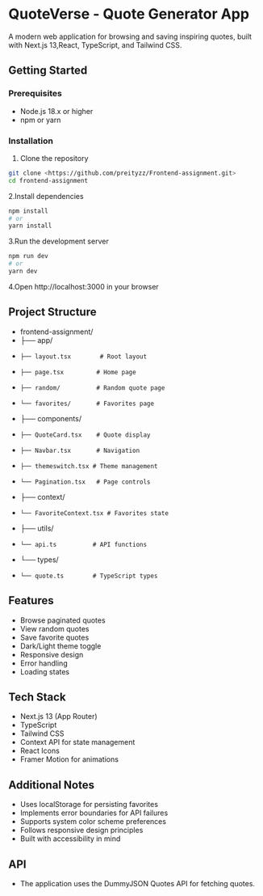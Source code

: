 # QuoteVerse - Quote Generator App

A modern web application for browsing and saving inspiring quotes, built with Next.js 13,React, TypeScript, and Tailwind CSS.

## Getting Started

### Prerequisites
- Node.js 18.x or higher
- npm or yarn

### Installation

1. Clone the repository
```bash
git clone <https://github.com/preityzz/Frontend-assignment.git>
cd frontend-assignment
```

2.Install dependencies
```bash
npm install
# or
yarn install
```

3.Run the development server
```bash
npm run dev
# or
yarn dev
```

4.Open http://localhost:3000 in your browser

## Project Structure

* frontend-assignment/
* ├── app/
*     ├── layout.tsx        # Root layout
*     ├── page.tsx         # Home page
*     ├── random/          # Random quote page
*     └── favorites/       # Favorites page
* ├── components/
*     ├── QuoteCard.tsx    # Quote display
*     ├── Navbar.tsx       # Navigation
*     ├── themeswitch.tsx # Theme management
*     └── Pagination.tsx   # Page controls     
* ├── context/
*     └── FavoriteContext.tsx # Favorites state
* ├── utils/
*     └── api.ts          # API functions
* └── types/
*     └── quote.ts        # TypeScript types


## Features

* Browse paginated quotes
* View random quotes
* Save favorite quotes
* Dark/Light theme toggle
* Responsive design
* Error handling
* Loading states

## Tech Stack
* Next.js 13 (App Router)
* TypeScript
* Tailwind CSS
* Context API for state management
* React Icons
* Framer Motion for animations


## Additional Notes
* Uses localStorage for persisting favorites
* Implements error boundaries for API failures
* Supports system color scheme preferences
* Follows responsive design principles
* Built with accessibility in mind

## API
* The application uses the DummyJSON Quotes API for fetching quotes.